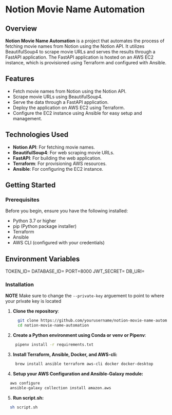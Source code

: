 # Notion Movie Name Automation

## Overview

**Notion Movie Name Automation** is a project that automates the process of fetching movie names from Notion using the Notion API. It utilizes BeautifulSoup4 to scrape movie URLs and serves the results through a FastAPI application. The FastAPI application is hosted on an AWS EC2 instance, which is provisioned using Terraform and configured with Ansible.

## Features

- Fetch movie names from Notion using the Notion API.
- Scrape movie URLs using BeautifulSoup4.
- Serve the data through a FastAPI application.
- Deploy the application on AWS EC2 using Terraform.
- Configure the EC2 instance using Ansible for easy setup and management.

## Technologies Used

- **Notion API**: For fetching movie names.
- **BeautifulSoup4**: For web scraping movie URLs.
- **FastAPI**: For building the web application.
- **Terraform**: For provisioning AWS resources.
- **Ansible**: For configuring the EC2 instance.

## Getting Started

### Prerequisites

Before you begin, ensure you have the following installed:

- Python 3.7 or higher
- pip (Python package installer)
- Terraform
- Ansible
- AWS CLI (configured with your credentials)

## Environment Variables

TOKEN_ID=
DATABASE_ID=
PORT=8000
JWT_SECRET=
DB_URI=

### Installation

**NOTE**
Make sure to change the ```--private-key``` arguement to point to where your private key is located

1. **Clone the repository**:

   ```bash
     git clone https://github.com/yourusername/notion-movie-name-automation.git
     cd notion-movie-name-automation
   ```

2. **Create a Python environment using Conda or venv or Pipenv**:
   ```bash
    pipenv install -r requirements.txt
   ```
3. **Install Terraform, Ansible, Docker, and AWS-cli:**
   ```bash
    brew install ansible terraform aws-cli docker docker-desktop
   ```
4. **Setup your AWS Configuration and Ansible-Galaxy module:**

```bash
  aws configure
  ansible-galaxy collection install amazon.aws
```

5. **Run script.sh:**

```bash
  sh script.sh
```
